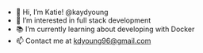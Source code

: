 - 👋 Hi, I’m Katie! @kaydyoung
- 👀 I’m interested in full stack development
- 📚 I’m currently learning about developing with Docker
- 📫 Contact me at kdyoung96@gmail.com

<!---
kaydyoung/kaydyoung is a ✨ special ✨ repository because its `README.md` (this file) appears on your GitHub profile.
You can click the Preview link to take a look at your changes.
--->
